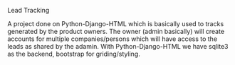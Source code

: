 Lead Tracking

A project done on Python-Django-HTML which is basically used to tracks generated by the product owners.
The owner (admin basically) will create accounts for multiple companies/persons which will have access to the leads as shared by the adamin.
With Python-Django-HTML we have sqlite3 as the backend, bootstrap for griding/styling.
